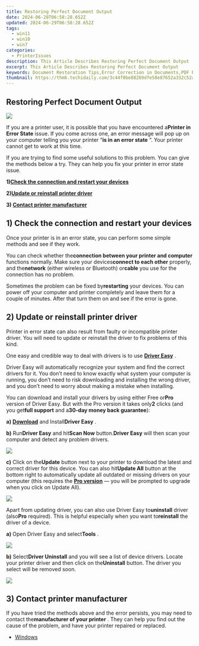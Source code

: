 ```yaml
---
title: Restoring Perfect Document Output
date: 2024-06-28T06:58:28.652Z
updated: 2024-06-29T06:58:28.652Z
tags:
  - win11
  - win10
  - win7
categories:
  - PrinterIssues
description: This Article Describes Restoring Perfect Document Output
excerpt: This Article Describes Restoring Perfect Document Output
keywords: Document Restoration Tips,Error Correction in Documents,PDF Perfection Tools,Document Optimization Techniques,High Fidelity Document Processing,Error Detection Software for Documents,PDF Enhancement Tools
thumbnail: https://thmb.techidaily.com/3c44f0be88269dfe58e87652a332c52a578262780df7f0b33d89646c55a92321.jpg
---
```


## Restoring Perfect Document Output

![](https://images.drivereasy.com/wp-content/uploads/2017/08/img_598821ef4cc14.png)

 If you are a printer user, it is possible that you have encountered a**Printer in Error State** issue. If you come across one, an error message will pop up on your computer telling you your printer “**is in an error state** “. Your printer cannot get to work at this time.

 If you are trying to find some useful solutions to this problem. You can give the methods below a try. They can help you fix your printer in error state issue.

 **1)[Check the connection and restart your devices](#a)**

 **2)[Update or reinstall printer driver](#b)**

 **3) [Contact printer manufacturer](#c)**
  
## 1) Check the connection and restart your devices

 Once your printer is in an error state, you can perform some simple methods and see if they work.

 You can check whether the**connection between your printer and computer** functions normally. Make sure your devices**connect to each other** properly, and the**network** (either wireless or Bluetooth) or**cable** you use for the connection has no problem.

 Sometimes the problem can be fixed by**restarting** your devices. You can power off your computer and printer completely and leave them for a couple of minutes. After that turn them on and see if the error is gone.  
  
## 2) Update or reinstall printer driver

 Printer in error state can also result from faulty or incompatible printer driver. You will need to update or reinstall the driver to fix problems of this kind.

 One easy and credible way to deal with drivers is to use [**Driver Easy**](https://tools.techidaily.com/drivereasy/download/) .

 Driver Easy will automatically recognize your system and find the correct drivers for it. You don’t need to know exactly what system your computer is running, you don’t need to risk downloading and installing the wrong driver, and you don’t need to worry about making a mistake when installing.

 You can download and install your drivers by using either Free or**Pro** version of Driver Easy. But with the Pro version it takes only**2** clicks (and you get**full support** and a**30-day money back guarantee**):

**a)** [**Download**](https://tools.techidaily.com/drivereasy/download/) and Install**Driver Easy** .

**b)**  Run**Driver Easy** and hit**Scan Now** button.**Driver Easy** will then scan your computer and detect any problem drivers.

![](https://images.drivereasy.com/wp-content/uploads/2017/07/img_59682e9883633.png)

**c)** Click on the**Update** button next to your printer to download the latest and correct driver for this device. You can also hit**Update All** button at the bottom right to automatically update all outdated or missing drivers on your computer (this requires the **[Pro version](https://tools.techidaily.com/drivereasy/download/)**  — you will be prompted to upgrade when you click on Update All).

![](https://images.drivereasy.com/wp-content/uploads/2017/08/img_598805259801c.jpg)

 Apart from updating driver, you can also use Driver Easy to**uninstall** driver (also**Pro** required). This is helpful especially when you want to**reinstall** the driver of a device.

**a)** Open Driver Easy and select**Tools** .

![](https://images.drivereasy.com/wp-content/uploads/2017/08/img_5988077cb6a13.png)

**b)**  Select**Driver Uninstall** and you will see a list of device drivers. Locate your printer driver and then click on the**Uninstall** button. The driver you select will be removed soon.

![](https://images.drivereasy.com/wp-content/uploads/2017/08/img_598815eadf4ef.jpg)
  
## 3) Contact printer manufacturer

 If you have tried the methods above and the error persists, you may need to contact the**manufacturer of your printer** . They can help you find out the cause of the problem, and have your printer repaired or replaced.

* [Windows](https://tools.techidaily.com/drivereasy/download/)

<ins class="adsbygoogle"
     style="display:block"
     data-ad-format="autorelaxed"
     data-ad-client="ca-pub-7571918770474297"
     data-ad-slot="1223367746"></ins>



<ins class="adsbygoogle"
     style="display:block"
     data-ad-client="ca-pub-7571918770474297"
     data-ad-slot="8358498916"
     data-ad-format="auto"
     data-full-width-responsive="true"></ins>



